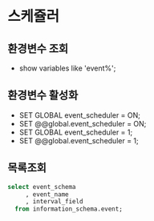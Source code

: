 # 스케쥴러

## 환경변수 조회
- show variables like 'event%';

## 환경변수 활성화
- SET GLOBAL event_scheduler = ON;
- SET @@global.event_scheduler = ON;
- SET GLOBAL event_scheduler = 1;
- SET @@global.event_scheduler = 1;

## 목록조회
~~~sql
select event_schema
     , event_name
     , interval_field
  from information_schema.event;
~~~
